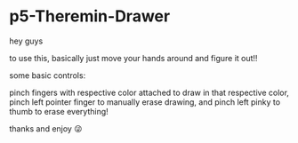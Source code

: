 # p5-Theremin-Drawer

hey guys

to use this, basically just move your hands around and figure it out!!

some basic controls:

pinch fingers with respective color attached to draw in that respective color, pinch left pointer finger to manually erase drawing, and pinch left pinky to thumb to erase everything!

thanks and enjoy 😜
